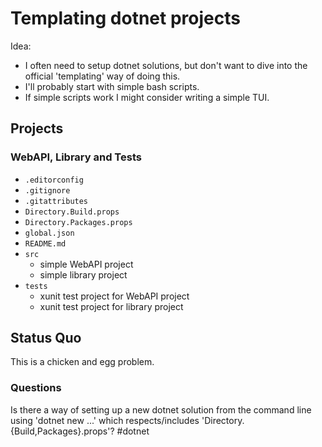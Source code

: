 # Templating dotnet projects

Idea: 

- I often need to setup dotnet solutions, but don't want to dive into the official 'templating' way of doing this.
- I'll probably start with simple bash scripts.
- If simple scripts work I might consider writing a simple TUI.

## Projects

### WebAPI, Library and Tests

- `.editorconfig`
- `.gitignore`
- `.gitattributes`
- `Directory.Build.props`
- `Directory.Packages.props`
- `global.json`
- `README.md`
- `src`
  - simple WebAPI project
  - simple library project
- `tests`
  - xunit test project for WebAPI project
  - xunit test project for library project

## Status Quo

This is a chicken and egg problem.

### Questions

Is there a way of setting up a new dotnet solution from the command line using 'dotnet new ...' which respects/includes 'Directory.{Build,Packages}.props'? #dotnet